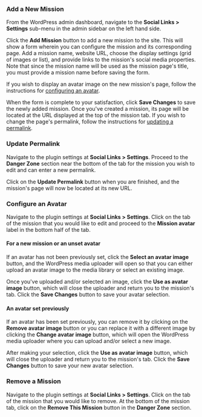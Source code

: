 ### Add a New Mission

From the WordPress admin dashboard, navigate to the **Social Links > Settings** sub-menu in the admin sidebar on the left hand side.

Click the **Add Mission** button to add a new mission to the site. This will show a form wherein you can configure the mission and its corresponding page. Add a mission name, website URL, choose the display settings (grid of images or list), and provide links to the mission's social media properties. Note that since the mission name will be used as the mission page's title, you must provide a mission name before saving the form.

If you wish to display an avatar image on the new mission's page, follow the instructions for [configuring an avatar](#configure-an-avatar).

When the form is complete to your satisfaction, click **Save Changes** to save the newly added mission. Once you've created a mission, its page will be located at the URL displayed at the top of the mission tab. If you wish to change the page's permalink, follow the instructions for [updating a permalink](#update-permalink).

### Update Permalink

Navigate to the plugin settings at **Social Links > Settings**. Proceed to the **Danger Zone** section near the bottom of the tab for the mission you wish to edit and can enter a new permalink.

Click on the **Update Permalink** button when you are finished, and the mission's page will now be located at its new URL.

### Configure an Avatar

Navigate to the plugin settings at **Social Links > Settings**. Click on the tab of the mission that you would like to edit and proceed to the **Mission avatar** label in the bottom half of the tab.

#### For a new mission or an unset avatar

If an avatar has not been previously set, click the **Select an avatar image** button, and the WordPress media uploader will open so that you can either upload an avatar image to the media library or select an existing image.

Once you've uploaded and/or selected an image, click the **Use as avatar image** button, which will close the uploader and return you to the mission's tab. Click the **Save Changes** button to save your avatar selection.

#### An avatar set previously

If an avatar has been set previously, you can remove it by clicking on the **Remove avatar image** button or you can replace it with a different image by clicking the **Change avatar image** button, which will open the WordPress media uploader where you can upload and/or select a new image. 

After making your selection, click the **Use as avatar image** button, which will close the uploader and return you to the mission's tab. Click the **Save Changes** button to save your new avatar selection.

### Remove a Mission

Navigate to the plugin settings at **Social Links > Settings**. Click on the tab of the mission that you would like to remove. At the bottom of the mission tab, click on the **Remove This Mission** button in the **Danger Zone** section.

